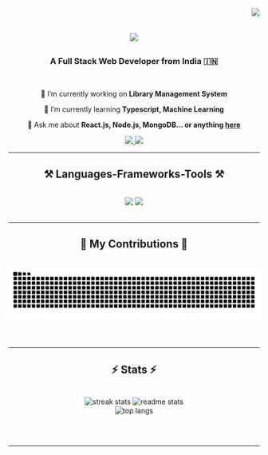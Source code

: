 <img align="right" src="https://visitor-badge.laobi.icu/badge?page_id=yashraj2003e.yashraj2003e" />

<h1 align="center">
    <img src="https://readme-typing-svg.herokuapp.com/?font=Righteous&size=35&center=true&vCenter=true&width=500&height=70&duration=3000&lines=Hi+There!+👋;+I+am+Yashraj!;" />
</h1>

<h3 align="center">A Full Stack Web Developer from India 🇮🇳</h3>

<br/>

<div align="center">
 
 🔭 I’m currently working on **Library Management System**
 
 🌱 I’m currently learning **Typescript, Machine Learning**

💬 Ask me about **React.js, Node.js, MongoDB... or anything [here](https://github.com/yashraj2003e/yashraj2003e/issues)**

 </div>
 
<div align="center"> 
  <a href="mailto:yashsharmau9@gmail.com">
    <img src="https://img.shields.io/badge/Gmail-333333?style=for-the-badge&logo=gmail&logoColor=red" />
  </a>
  <a href="https://www.linkedin.com/in/yashraj2003e" target="_blank">
    <img src="https://img.shields.io/badge/LinkedIn-0077B5?style=for-the-badge&logo=linkedin&logoColor=white" target="_blank" />
  </a>
</div>

 <hr/>
 
<h2 align="center">⚒️ Languages-Frameworks-Tools ⚒️</h2>
<br/>
<div align="center">
    <img src="https://skillicons.dev/icons?i=cpp,java,python,javascript,c,tensorflow,react,bootstrap,mui,vscode,github,matlab" />
    <img src="https://skillicons.dev/icons?i=html,css,git,r,nodejs,typescript,express,firebase,mongodb,tailwind,mysql,php" /><br>
</div>

<br/>
<hr/>

<div align="center">
  <h2>🐍 My Contributions 🐍</h2>
  <br>
  <img alt="snake eating my contributions" src="https://raw.githubusercontent.com/yashraj2003e/yashraj2003e/output/github-contribution-grid-snake.svg" />
  <br/><br/><br/>
</div>

<hr/>

<h2 align="center">⚡ Stats ⚡</h2>
<br>
<div align=center>
  <img width=390 src="https://github-readme-streak-stats-salesp07.vercel.app/?user=yashraj2003e&count_private=true&theme=react&border_radius=10" alt="streak stats"/>
  <img width=390 src="https://github-readme-stats-salesp07.vercel.app/api?username=yashraj2003e&count_private=true&show_icons=true&theme=react&rank_icon=github&border_radius=10" alt="readme stats" />
  <br/>
  <img width=325 align="center" src="https://github-readme-stats-salesp07.vercel.app/api/top-langs/?username=yashraj2003e&hide=HTML&langs_count=8&layout=compact&theme=react&border_radius=10&size_weight=0.5&count_weight=0.5&exclude_repo=github-readme-stats" alt="top langs" />
</div>

<br/><br/>

<hr/>
<br/>
